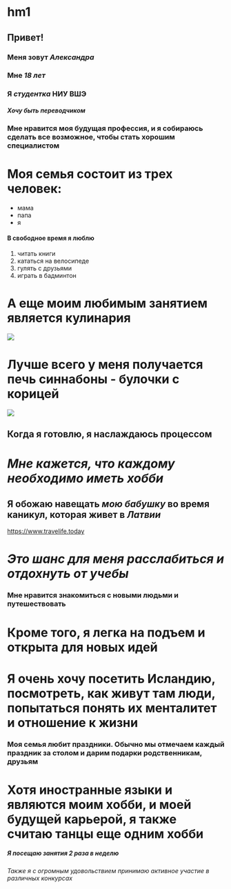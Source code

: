 # hm1
## Привет!
### Меня зовут *Александра*
### Мне *18 лет*
### Я *студентка* НИУ ВШЭ
#### *Хочу быть переводчиком*
### **Мне нравится моя будущая профессия, и я собираюсь сделать все возможное, чтобы стать хорошим специалистом**
# Моя семья состоит из трех человек:
+ мама 
+ папа  
+ я 
#### В свободное время я люблю
1. читать книги
2. кататься на велосипеде
3. гулять с друзьями  
4. играть в бадминтон
# А еще моим любимым занятием является кулинария
![](https://nutrino.co/wp-content/uploads/2014/10/Fotolia_49282939_Subscription_Monthly_M.jpg)
# Лучше всего у меня получается печь синнабоны - булочки с корицей 
![](http://storage_01.startwish.ru/images/37/fe/1717/d31f74e08e36773895cdcfa15cef8b8273a0_o.jpg)
## Когда я готовлю, я наслаждаюсь процессом
# ***Мне кажется, что каждому необходимо иметь хобби***
## Я обожаю навещать *мою бабушку* во время каникул, которая живет в *Латвии*
https://www.travelife.today
# ***Это шанс для меня расслабиться и отдохнуть от учебы***
### Мне нравится знакомиться с новыми людьми и путешествовать
# Кроме того, я легка на подъем и открыта для новых идей
# Я очень хочу посетить Исландию, посмотреть, как живут там люди, попытаться понять их менталитет и отношение к жизни
### Моя семья любит праздники. Обычно мы отмечаем каждый праздник за столом и дарим подарки родственникам, друзьям
# Хотя иностранные языки и являются моим хобби, и моей будущей карьерой, я также считаю танцы еще одним хобби
##### Я посещаю занятия 2 раза в неделю
###### Также я с огромным удовольствием принимаю активное участие в различных конкурсах

